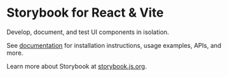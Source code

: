 # Storybook for React & Vite

Develop, document, and test UI components in isolation.

See [documentation](https://storybook.js.org/docs/get-started/frameworks/react-vite?renderer=react&ref=readme) for installation instructions, usage examples, APIs, and more.

Learn more about Storybook at [storybook.js.org](https://storybook.js.org/?ref=readme).
